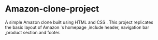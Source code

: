 # Amazon-clone-project
A simple Amazon clone built using HTML and CSS . This project replicates the basic layout of Amazon 's homepage ,include header, navigation bar ,product section and footer.
